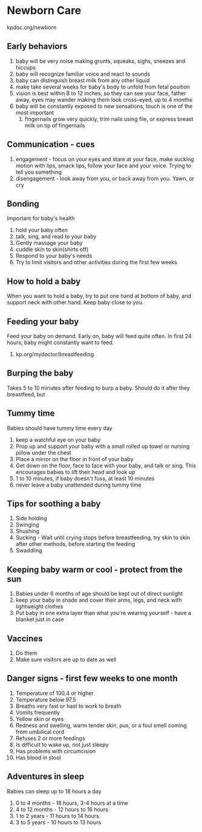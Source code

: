 # Newborn Care

kpdoc.org/newborn

## Early behaviors

1. baby will be very noise making grunts, squeaks, sighs, sneezes and hiccups
2. baby will recognize familiar voice and react to sounds
3. baby can distinguish breast milk from any other liquid
4. make take several weeks for baby's body to unfold from fetal position
5. vision is best within 8 to 12 inches, so they can see your face, father away, eyes may wander making them look cross-eyed, up to 4 months
6. baby will be constantly exposed to new sensations, touch is one of the most important
   1. fingernails grow very quickly, trim nails using file, or express breast milk on tip of fingernails

## Communication - cues

1. engagement - focus on your eyes and stare at your face, make sucking motion with lips, smack lips, follow your face and your voice. Trying to tell you something
2. disengagement - look away from you, or back away from you. Yawn, or cry

## Bonding

Important for baby's health

1. hold your baby often
2. talk, sing, and read to your baby
3. Gently massage your baby
4. cuddle skin to skin(shirts off)
5. Respond to your baby's needs
6. Try to limit visitors and other activities during the first few weeks

## How to hold a baby

When you want to hold a baby, try to put one hand at bottom of baby, and support neck with other hand. Keep baby close to you.

## Feeding your baby

Feed your baby on demand. Early on, baby will feed quite often. In first 24 hours, baby might constantly want to feed.

1. kp.org/mydoctor/breastfeeding

## Burping the baby

Takes 5 to 10 minutes after feeding to burp a baby. Should do it after they breastfeed, but

## Tummy time

Babies should have tummy time every day

1. keep a watchful eye on your baby
2. Prop up and support your baby with a small rolled up towel or nursing pillow under the chest
3. Place a mirror on the floor in front of your baby
4. Get down on the floor, face to face with your baby, and talk or sing. This encourages babies to lift their head and look up
5. 1 to 10 minutes, if baby doesn't fuss, at least 10 minutes
6. never leave a baby unattended during tummy time

## Tips for soothing a baby

1. Side holding
2. Swinging
3. Shushing
4. Sucking - Wait until crying stops before breastfeeding, try skin to skin after other methods, before starting the feeding
5. Swaddling

## Keeping baby warm or cool - protect from the sun

1. Babies under 6 months of age should be kept out of direct sunlight
2. keep your baby in shade and cover their arms, legs, and neck with lightweight clothes
3. Put baby in one extra layer than what you're wearing yourself - have a blanket just in case

## Vaccines

1. Do them
2. Make sure visitors are up to date as well

## Danger signs - first few weeks to one month

1. Temperature of 100.4 or higher
2. Temperature below 97.5
3. Breaths very fast or hast to work to breath
4. Vomits frequently
5. Yellow skin or eyes
6. Redness and swelling, warm tender skin, pus, or a foul smell coming from umbilical cord
7. Refuses 2 or more feedings
8. Is difficult to wake up, not just sleepy
9. Has problems with circumcision
10. Has blood in stool

## Adventures in sleep

Babies can sleep up to 18 hours a day

1. 0 to 4 months - 18 hours, 3-4 hours at a time
2. 4 to 12 months - 12 hours to 16 hours
3. 1 to 2 years - 11 hours to 14 hours
4. 3 to 5 years - 10 hours to 13 hours
